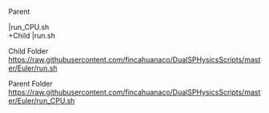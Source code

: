Parent

|run_CPU.sh<br>
+Child
  |run.sh <br>

Child Folder<br>
https://raw.githubusercontent.com/fincahuanaco/DualSPHysicsScripts/master/Euler/run.sh

Parent Folder<br>
https://raw.githubusercontent.com/fincahuanaco/DualSPHysicsScripts/master/Euler/run_CPU.sh
